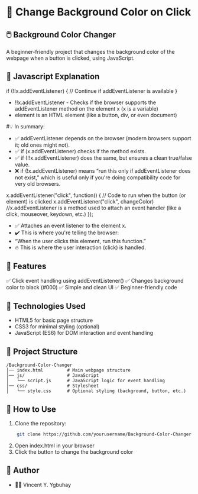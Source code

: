 ﻿# 🎨 Change Background Color on Click

## 🖱️ Background Color Changer
A beginner-friendly project that changes the background color of the webpage when a button is clicked, using JavaScript.

## 📘 Javascript Explanation

if (!!x.addEventListener) { 
    // Continue if addEventListener is available
}
- !!x.addEventListener - Checks if the browser supports the addEventListener method on the element x (x is a variable)
- element is an HTML element (like a button, div, or even document)

#💡 In summary:
- ✅ addEventListener depends on the browser (modern browsers support it; old ones might not).
- ✅ if (x.addEventListener) checks if the method exists.
- ✅ if (!!x.addEventListener) does the same, but ensures a clean true/false value.
- ❌ if (!x.addEventListener) means “run this only if addEventListener does not exist,” which is useful only if you're doing compatibility code for very old browsers.

x.addEventListener("click", function() {
    // Code to run when the button (or element) is clicked
    x.addEventListener("click", changeColor) //x.addEventListener is a method used to attach an event handler (like a click, mouseover, keydown, etc.) 
});

- ✅ Attaches an event listener to the element x.
- ✔️ This is where you're telling the browser:
- “When the user clicks this element, run this function.”
- 🔥 This is where the user interaction (click) is handled.

## 📝 Features
✅ Click event handling using addEventListener()
✅ Changes background color to black (#000)
✅ Simple and clean UI
✅ Beginner-friendly code

## 🎯 Technologies Used
- HTML5 for basic page structure
- CSS3 for minimal styling (optional)
- JavaScript (ES6) for DOM interaction and event handling

## 📂 Project Structure
```
/Background-Color-Changer  
│── index.html         # Main webpage structure  
│── js/                # JavaScript  
│   └── script.js      # JavaScript logic for event handling  
│── css/               # Stylesheet  
│   └── style.css      # Optional styling (background, button, etc.)
```

## 📌 How to Use
1. Clone the repository:
```sh
    git clone https://github.com/yourusername/Background-Color-Changer.git
```
2. Open index.html in your browser
3. Click the button to change the background color

## 📜 Author
- 👨‍💻 Vincent Y. Ygbuhay
